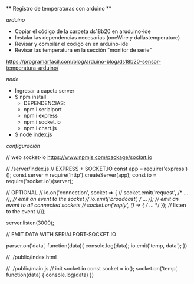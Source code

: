 ** Registro de temperaturas con arduino **

*arduino*
- Copiar el código de la carpeta ds18b20 en aruduino-ide
- Instalar las dependencias necesarias (oneWire y dallastemperature) 
- Revisar y compilar el codigo en en arduino-ide
- Revisar las temperatura en la sección "monitor de serie"

https://programarfacil.com/blog/arduino-blog/ds18b20-sensor-temperatura-arduino/

*node*
- Ingresar a capeta server
- $ npm install
   - DEPENDENCIAS: 
   - npm i serialport
   - npm i express
   - npm i socket.io
   - npm i chart.js
- $ node index.js

*configuración*

// web socket-io 
https://www.npmjs.com/package/socket.io

// /server/index.js
// EXPRESS + SOCKET.IO
const app = require('express')();
const server = require('http').createServer(app);
const io = require('socket.io')(server);

// OPTIONAL 
// io.on('connection', socket => {
//  socket.emit('request', /* … */); // emit an event to the socket
//  io.emit('broadcast', /* … */); // emit an event to all connected sockets
//  socket.on('reply', () => { /* … */ }); // listen to the event
//});

server.listen(3000);

// EMIT DATA WITH SERIALPORT-SOCKET.IO 

parser.on('data', function(data){
   console.log(data);
   io.emit('temp, data');
})  


// ./public/index.html

<canvas id="myChart" width="400" height="400"></canvas>

<script src="/socket.io/socket.io.js"> </script>       
<script src="main.js"> </script>

// ./public/main.js
// init socket.io
const socket = io();
socket.on('temp', function(data) {
   console.log(data)
})








